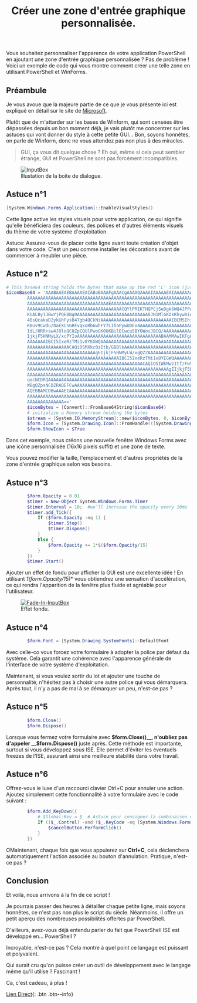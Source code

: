 ﻿---
title: "Créer une zone d'entrée graphique personnalisée."
excerpt: |
  Apprenez à créer une zone d'entrée graphique personnalisée en utilisant PowerShell et WinForms.

category: PowerShell
classes: wide
comments: true
tags: 
  - PowerShell
  - Winform
  - GUI
  - Tips
header:
  teaser: /assets/images/Invoke-Inputbox.webp
  image_description: "Boite de dialogue en WInForm."
---

Vous souhaitez personnaliser l'apparence de votre application PowerShell en ajoutant une zone d'entrée graphique personnalisée ? Pas de problème ! Voici un exemple de code qui vous montre comment créer une telle zone en utilisant PowerShell et WinForms.


## Préambule

Je vous avoue que la majeure partie de ce que je vous présente ici est expliqué en détail sur le site de [Microsoft](https://learn.microsoft.com/fr-fr/powershell/scripting/samples/creating-a-custom-input-box?view=powershell-5.1).

Plutôt que de m'attarder sur les bases de Winform, qui sont censées être dépassées depuis un bon moment déjà, je vais plutôt me concentrer sur les astuces qui vont donner du style à cette petite GUI... Bon, soyons honnêtes, on parle de Winform, donc ne vous attendez pas non plus à des miracles.

> GUI, ça vous dit quelque chose ? Eh oui, même si cela peut sembler étrange, GUI et PowerShell ne sont pas forcément incompatibles.

<figure style="width: 303px" class="align-center">
<img src="{{ site.url }}{{ site.baseurl }}/assets/images/Invoke-Inputbox.webp" alt="InputBox">
  <figcaption>Illustation de la boite de dialogue.</figcaption>
</figure>

## Astuce n°1

```powershell
[System.Windows.Forms.Application]::EnableVisualStyles()
```

Cette ligne active les styles visuels pour votre application, ce qui signifie qu'elle bénéficiera des couleurs, des polices et d'autres éléments visuels du thème de votre système d'exploitation.

Astuce: Assurez-vous de placer cette ligne avant toute création d'objet dans votre code. C'est un peu comme installer les décorations avant de commencer à meubler une pièce.

## Astuce n°2

```powershell
# This base64 string holds the bytes that make up the red 'L' icon (just an example for a 16x16 pixel image)
$iconBase64 = 'AAABAAEAEBAAAAEAIABoBAAAFgAAACgAAAAQAAAAIAAAAAEAIAAAAAAAQAQAAAAAAAAAAAAAAAAA
        AAAAAAAAAAAAAAAAAAAAAAAAAAAAAAAAAAAAAAAAAAAAAAAAAAAAAAAAAAAAAAAAAAAAAAAAAAAA
        AAAAAAAAAAAAAAAAAAAAAAAAAAAAAAAEAAAAAAAAAAAAAAAAAAAAAAAAAAAAAAAAAAAAAAAAAAAA
        AAAAAAAAAAAAAAAAAAAAAAAAAAAAAAAAAAAACQYlPRIKTHQPCj5eDgk6WQ4JPFwMCC9KCQYnPQoG
        KUALBy1JBwYjPQEBBg0AAAAAAAAAAAAAAAAAAAAAAAAAAA0JN1MlGKDkKhyw8igaqvApHLH1Jhme
        4BsQcakaD2ykGhFysB4Tgb4QCkNiAAAAAAAAAAAAAAAAAAAAAAAAAAAIBCM5IhiU0DAgzf8qHLf5
        KBuv9Cwdu/8aEXCsGRFvqxoRb6whFY7LIhaPywUDEx4AAAAAAAAAAAAAAAAAAAAACAQiOSIWkcwy
        IdL/HRR+sw4JOloQC0ZpCQUlPwoGK0UKBilECwcuSBYOWosJBCQ/AAAAAAAAAAAAAAAAAAAAAAgE
        IjkjF5HNMyLX/xcPYIoAAAAAAAAAAAAAAAAAAAAAAAAAAAAAAAABAAMMAwIKFgAAAAAAAAAAAAAA
        AAAAAAAIBCI5IxeRzTMi1v8YEGWQAAAAAAAAAAAAAAAAAAAAAAAAAAAAAAAAAAAAAAAAAAAAAAAA
        AAAAAAAAAAAAAAAACAQiOSMXkc0zItb/GBBlkAAAAAAAAAAAAAAAAAAAAAAAAAAAAAAAAAAAAAAA
        AAAAAAAAAAAAAAAAAAAAAAAAAAgEIjkjF5HNMyLW/xgQZZAAAAAAAAAAAAAAAAAAAAAAAAAAAAAA
        AAAAAAAAAAAAAAAAAAAAAAAAAAAAAAAAAAAIBCI5IxeRzTMi1v8YEGWQAAAAAAAAAAAAAAAAAAAA
        AAAAAAAAAAAAAAAAAAAAAAAAAAAAAAAAAAAAAAAAAAAACAQiOSIWkMwzItf/Fw9mkgAAAAAAAAAA
        AAAAAAAAAAAAAAAAAAAAAAAAAAAAAAAAAAAAAAAAAAAAAAAAAAAAAAgEIjkjF5LOMyHW/xYPYYsA
        AAAAAAAAAAAAAAAAAAAAAAAAAAAAAAAAAAAAAAAAAAAAAAAAAAAAAAAAAAAAAAANCThTKhuu9ykZ
        qecNCDRQAAAAAAAAAAAAAAAAAAAAAAAAAAAAAAAAAAAAAAAAAAAAAAAAAAAAAAAAAAABAQEEDQg1
        WBgQZpsNCDZRAQEFCwAAAAAAAAAAAAAAAAAAAAAAAAAAAAAAAAAAAAAAAAAAAAAAAAAAAAAAAAAA
        AQEBBAMCDBwAAAEIAAAAAAAAAAAAAAAAAAAAAAAAAAAAAAAAAAAAAAAAAAAAAAAAAAAAAAAAAAAA
        AAAAAAAAAAAAAAAAAAAAAAAAAAAAAAAAAAAAAAAAAAAAAAAAAAAAAAAAAAAAAAAAAAAAAAAAAAAA
        AAAAAAAAAAAAAA=='
        $iconBytes = [Convert]::FromBase64String($iconBase64)
        # initialize a Memory stream holding the bytes
        $stream = [System.IO.MemoryStream]::new($iconBytes, 0, $iconBytes.Length)
        $form.Icon = [System.Drawing.Icon]::FromHandle(([System.Drawing.Bitmap]::new($stream).GetHIcon()))
        $form.ShowIcon = $True
```

Dans cet exemple, nous créons une nouvelle fenêtre Windows Forms avec une icône personnalisée (16x16 pixels suffit) et une zone de texte.

Vous pouvez modifier la taille, l'emplacement et d'autres propriétés de la zone d'entrée graphique selon vos besoins.

## Astuce n°3

```powershell
        $form.Opacity = 0.01
        $timer = New-Object System.Windows.Forms.Timer
        $timer.Interval = 10;  #we'll increase the opacity every 10ms
        $timer.add_Tick({
            If ($form.Opacity -eq 1) {
                $timer.Stop()
                $timer.Dispose()
            }
            Else {
                $form.Opacity += 1*$($form.Opacity/15)
            }
        })
        $timer.Start()
```

Ajouter un effet de fondu pour afficher la GUI est une excellente idée ! En utilisant **1*$($form.Opacity/15)**  vous obtiendrez une sensation d'accélération, ce qui rendra l'apparition de la fenêtre plus fluide et agréable pour l'utilisateur.

<figure style="width: 303px" class="align-center">
	<a href="{{ site.url }}{{ site.baseurl }}/assets/images/Invoke-InputBox.gif"><img src="{{ site.url }}{{ site.baseurl }}/assets/images/Invoke-InputBox.gif" alt="Fade-In-InputBox"></a>
  <figcaption>Effet fondu.</figcaption>
</figure>


## Astuce n°4

```powershell
        $form.Font = [System.Drawing.SystemFonts]::DefaultFont
```

Avec celle-co vous forcez votre formulaire à adopter la police par défaut du système. Cela garantit une cohérence avec l'apparence générale de l'interface de votre système d'exploitation.

Maintenant, si vous voulez sortir du lot et ajouter une touche de personnalité, n'hésitez pas à choisir une autre police qui vous démarquera. Après tout, il n'y a pas de mal à se démarquer un peu, n'est-ce pas ?

## Astuce n°5

```powershell
        $form.Close()
        $form.Dispose()
```

Lorsque vous fermez votre formulaire avec __$form.Close()__, n'oubliez pas d'appeler __$form.Dispose()__ juste après. Cette méthode est importante, surtout si vous développez sous ISE. Elle permet d'éviter les éventuels freezes de l'ISE, assurant ainsi une meilleure stabilité dans votre travail.

## Astuce n°6

Offrez-vous le luxe d'un raccourci clavier Ctrl+C pour annuler une action. Ajoutez simplement cette fonctionnalité à votre formulaire avec le code suivant :

```powershell
        $form.Add_KeyDown({
            # $Global:Key = $_ # Astuce pour consigner la combinaison de touche dans une variable
            If (($_.Control) -and ($_.KeyCode -eq [System.Windows.Forms.Keys]::C)) {
                $cancelButton.PerformClick()
            }
        })
```

OMaintenant, chaque fois que vous appuierez sur __Ctrl+C__, cela déclenchera automatiquement l'action associée au bouton d'annulation. Pratique, n'est-ce pas ?

## Conclusion

Et voilà, nous arrivons à la fin de ce script !

Je pourrais passer des heures à détailler chaque petite ligne, mais soyons honnêtes, ce n'est pas non plus le script du siècle. Néanmoins, il offre un petit aperçu des nombreuses possibilités offertes par PowerShell.

D'ailleurs, avez-vous déjà entendu parler du fait que PowerShell ISE est développé en... PowerShell ?

Incroyable, n'est-ce pas ? Cela montre à quel point ce langage est puissant et polyvalent.

Qui aurait cru qu'on puisse créer un outil de développement avec le langage même qu'il utilise ? Fascinant !

Ca, c'est cadeau, à plus !

[Lien Direct](https://github.com/MickaelRoy/Cmdlets/tree/main/Invoke-InputBox){: .btn .btn--info}


